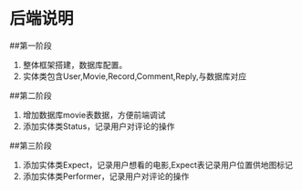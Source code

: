 # 后端说明

##第一阶段

1. 整体框架搭建，数据库配置。
2. 实体类包含User,Movie,Record,Comment,Reply,与数据库对应

##第二阶段

1. 增加数据库movie表数据，方便前端调试
2. 添加实体类Status，记录用户对评论的操作

##第三阶段

1. 添加实体类Expect，记录用户想看的电影,Expect表记录用户位置供地图标记
2. 添加实体类Performer，记录用户对评论的操作

